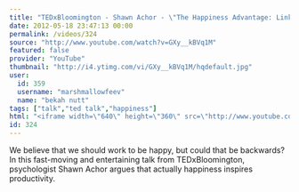```yaml
---
title: "TEDxBloomington - Shawn Achor - \"The Happiness Advantage: Linking Positive Brains to Performance\""
date: 2012-05-18 23:47:13 00:00
permalink: /videos/324
source: "http://www.youtube.com/watch?v=GXy__kBVq1M"
featured: false
provider: "YouTube"
thumbnail: "http://i4.ytimg.com/vi/GXy__kBVq1M/hqdefault.jpg"
user:
  id: 359
  username: "marshmallowfeev"
  name: "bekah nutt"
tags: ["talk","ted talk","happiness"]
html: "<iframe width=\"640\" height=\"360\" src=\"http://www.youtube.com/embed/GXy__kBVq1M?wmode=transparent&fs=1&feature=oembed\" frameborder=\"0\" allowfullscreen></iframe>"
id: 324
---
```


We believe that we should work to be happy, but could that be backwards? In this fast-moving and entertaining talk from TEDxBloomington, psychologist Shawn Achor argues that actually happiness inspires productivity.